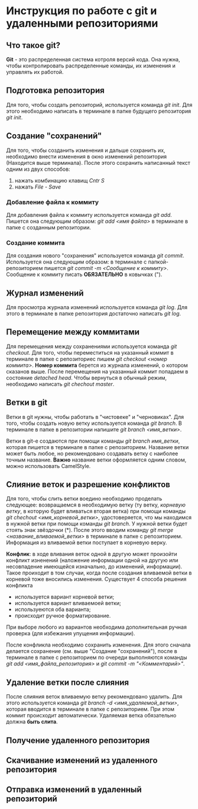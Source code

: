 # Инструкция по работе с git и удаленными репозиториями

## Что такое git? 

**Git** - это распределенная система котроля версий кода. Она нужна, чтобы контролировать распределенные команды, их изменения и управлять их работой. 

## Подготовка репозитория

Для того, чтобы создать репозиторий, используется команда *git init*. Для этого необходимо написать в терминале в папке будущего репозитория *git init*.

## Создание "сохранений"

Для того, чтобы созданить изменения и дальше сохранить их, необходимо внести изменения в окно изменений репозитория (Находится выше терминала). После этого сохранить написанный текст одним из двух способов:
1. нажать комбинацию клавищ *Cntr S*
2. нажать *File - Save*

### Добавление файла к коммиту

Для добавления файла к коммиту используется команда *git add*. Пишется она следующим образом: *git add <имя файла>* в терминале в папке с созданным репозитории.

### Создание коммита

Для создания нового "сохранения" используется команда *git commit*. Используется она следующим образом: в терминале с папкой-репозиторием пишется *git commit -m <Сообщение к коммиту>*. Сообщение к коммиту писать **ОБЯЗАТЕЛЬНО** в ковычках (").

## Журнал изменений

Для просмотра журнала изменений используется команда *git log*. Для этого в терминале в папке репозитория достаточно написать *git log*.

## Перемещение между коммитами 

Для перемещения между сохранениями используется команда *git checkout*. Для того, чтобы переместиться на указанный коммит в терминале в папке с репозиториес пишем *git checkout <номер коммита>*. **Номер коммита** берется из журнала изменений, о котором сказанов выше. После перемещения на указанный коммит попадаем в состояние *detached head*. Чтобы вернуться в обычный режим, необходимо написать *git chechout master*.

## Ветки в git
Ветки в git нужны, чтобы работать в "чистовеке" и "черновиках". Для того, чтобы создать новую ветку используется команда *git branch*. В терминале в папке в репозитории напишите *git branch <имя_ветки>*.

Ветки в git-е создаются при помощи команды *git branch имя_ветки*, которая пишется в терминале в папке с репозиторием. Название ветки может быть любое, но рекомендовано создавать ветку с наиболее точным название. **Важно** название ветки оформляется одним словом, можно использовать CamelStyle.

## Слияние веток и разрешение конфликтов

Для того, чтобы слить ветки воедино необходимо проделать следующее: возвращаемся в необходимую ветку (ту ветку, *корневую ветку*, в которую будет вливаться вторая ветка) при помощи команды *git chechout <имя_корневой_ветки>*, удостоверяется, что мы находимся в нужной ветки при помощи команды *git branch*. У нужной ветки будет стоять знак звёздочки (*). После этого вводим команду *git merge <название_вливаемой_ветки>* в терминале в папке с репозиторием. Информация из вливаемой ветки поступает в корневую верку. 

**Конфлик**: в ходе вливания веток одной в другую может произойти конфликт изненений (наложение информации одной на другую или несовпадение имеющейся изначально, до изменений, информации). Такое проиходит в том случаи, когда после создания вливаемой ветки в корневой тоже вносились изменения. 
Существует 4 способа решения конфликта
* используется вариант корневой ветки;
* используется вариант вливаемоей ветки;
* используеются оба варианта;
* происходит ручное форматирование.

При выборе любого из вариантов необходима дополнительная ручная проверка (для избежания упущения информации).

После конфликла необходимо сохранить изменения. Для этого сначала делается сохранение (см. выше "Создание "сохранений"), после в терминале в папке с репозиторием по очереди выполняются команды *git add <имя_файла_репозитория>* и *git commit -m "<Комментарий>"*.

## Удаление ветки после слияния

После слияния веток вливаемую ветку рекомендовано удалить. Для этого используется команда *git branch -d <имя_удаляемой_ветки>*, которая вводится в терминале в папке с репозиторием. При этом коммит происходит автоматически. Удаляемая ветка обязательно должна **быть слита**. 

## Получение удаленного репозитория 

## Скачивание изменений из удаленного репозитория

## Отправка изменений в удаленный репозиторий
